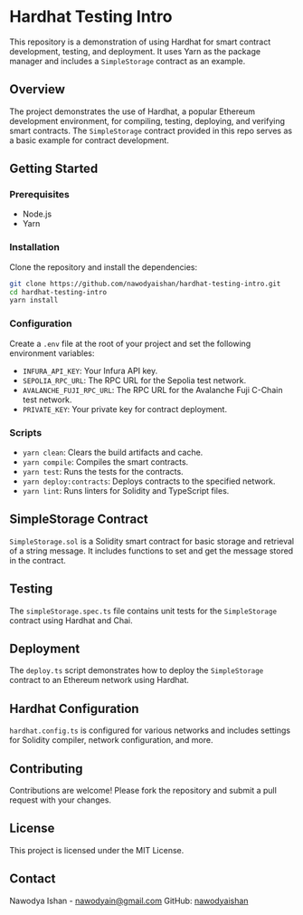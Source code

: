 # Hardhat Testing Intro

This repository is a demonstration of using Hardhat for smart contract development, testing, and deployment. It uses
Yarn as the package manager and includes a `SimpleStorage` contract as an example.

## Overview

The project demonstrates the use of Hardhat, a popular Ethereum development environment, for compiling, testing,
deploying, and verifying smart contracts. The `SimpleStorage` contract provided in this repo serves as a basic example
for contract development.

## Getting Started

### Prerequisites

- Node.js
- Yarn

### Installation

Clone the repository and install the dependencies:

```bash
git clone https://github.com/nawodyaishan/hardhat-testing-intro.git
cd hardhat-testing-intro
yarn install
```

### Configuration

Create a `.env` file at the root of your project and set the following environment variables:

- `INFURA_API_KEY`: Your Infura API key.
- `SEPOLIA_RPC_URL`: The RPC URL for the Sepolia test network.
- `AVALANCHE_FUJI_RPC_URL`: The RPC URL for the Avalanche Fuji C-Chain test network.
- `PRIVATE_KEY`: Your private key for contract deployment.

### Scripts

- `yarn clean`: Clears the build artifacts and cache.
- `yarn compile`: Compiles the smart contracts.
- `yarn test`: Runs the tests for the contracts.
- `yarn deploy:contracts`: Deploys contracts to the specified network.
- `yarn lint`: Runs linters for Solidity and TypeScript files.

## SimpleStorage Contract

`SimpleStorage.sol` is a Solidity smart contract for basic storage and retrieval of a string message. It includes
functions to set and get the message stored in the contract.

## Testing

The `simpleStorage.spec.ts` file contains unit tests for the `SimpleStorage` contract using Hardhat and Chai.

## Deployment

The `deploy.ts` script demonstrates how to deploy the `SimpleStorage` contract to an Ethereum network using Hardhat.

## Hardhat Configuration

`hardhat.config.ts` is configured for various networks and includes settings for Solidity compiler, network
configuration, and more.

## Contributing

Contributions are welcome! Please fork the repository and submit a pull request with your changes.

## License

This project is licensed under the MIT License.

## Contact

Nawodya Ishan - nawodyain@gmail.com
GitHub: [nawodyaishan](https://github.com/nawodyaishan)
